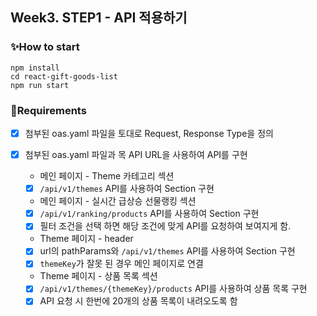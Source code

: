 ## Week3. STEP1 - API 적용하기

### ✨How to start

```
npm install
cd react-gift-goods-list
npm run start
```

### 📜Requirements

- [x] 첨부된 oas.yaml 파일을 토대로 Request, Response Type을 정의

- [x] 첨부된 oas.yaml 파일과 목 API URL을 사용하여 API를 구현
  - 메인 페이지 - Theme 카테고리 섹션
  - [x] `/api/v1/themes` API를 사용하여 Section 구현
  - 메인 페이지 - 실시간 급상승 선물랭킹 섹션
  - [x] `/api/v1/ranking/products` API를 사용하여 Section 구현
  - [x] 필터 조건을 선택 하면 해당 조건에 맞게 API를 요청하여 보여지게 함.
  - Theme 페이지 - header
  - [x] url의 pathParams와 `/api/v1/themes` API를 사용하여 Section 구현
  - [x] `themeKey`가 잘못 된 경우 메인 페이지로 연결
  - Theme 페이지 - 상품 목록 섹션
  - [x] `/api/v1/themes/{themeKey}/products` API를 사용하여 상품 목록 구현
  - [x] API 요청 시 한번에 20개의 상품 목록이 내려오도록 함
